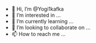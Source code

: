 - 👋 Hi, I’m @Yogi1kafka
- 👀 I’m interested in ...
- 🌱 I’m currently learning ...
- 💞️ I’m looking to collaborate on ...
- 📫 How to reach me ...

<!---
Yogi1kafka/Yogi1kafka is a ✨ special ✨ repository because its `README.md` (this file) appears on your GitHub profile.
You can click the Preview link to take a look at your changes.
--->

